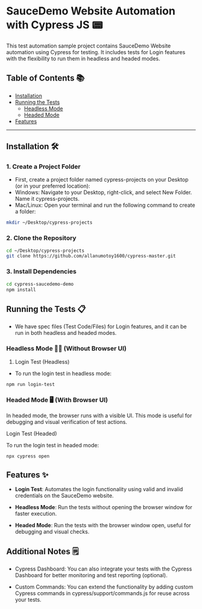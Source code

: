 # SauceDemo Website Automation with Cypress JS 📟

This test automation sample project contains SauceDemo Website automation using Cypress for testing. It includes tests for Login  features with the flexibility to run them in headless and headed modes. 

## Table of Contents 📚
- [Installation](#installation)
- [Running the Tests](#running-the-tests)
  - [Headless Mode](#headless-mode)
  - [Headed Mode](#headed-mode)
- [Features](#features)

---

## Installation 🛠️
### 1. Create a Project Folder
- First, create a project folder named cypress-projects on your Desktop (or in your preferred location):
- Windows: Navigate to your Desktop, right-click, and select New Folder. Name it cypress-projects.
- Mac/Linux: Open your terminal and run the following command to create a folder:

```bash
mkdir ~/Desktop/cypress-projects
```
### 2. Clone the Repository

```bash
cd ~/Desktop/cypress-projects
git clone https://github.com/allanumotoy1600/cypress-master.git
```

### 3. Install Dependencies
```bash
cd cypress-saucedemo-demo
npm install
```
## Running the Tests 📋
- We have spec files (Test Code/Files) for Login features, and it can be run in both headless and headed modes.

### Headless Mode 🧑‍💻 (Without Browser UI)
1. Login Test (Headless)

- To run the login test in headless mode:

```bash
npm run login-test
```

### Headed Mode 🖥️ (With Browser UI)
In headed mode, the browser runs with a visible UI. This mode is useful for debugging and visual verification of test actions.

Login Test (Headed)

To run the login test in headed mode:
```bash
npx cypress open
```

## Features ✨
- **Login Test**: Automates the login functionality using valid and invalid credentials on the SauceDemo website.

- **Headless Mode**: Run the tests without opening the browser window for faster execution.

- **Headed Mode**: Run the tests with the browser window open, useful for debugging and visual checks.

## Additional Notes 🗒️
- Cypress Dashboard: You can also integrate your tests with the Cypress Dashboard for better monitoring and test reporting (optional).

- Custom Commands: You can extend the functionality by adding custom Cypress commands in cypress/support/commands.js for reuse across your tests.
